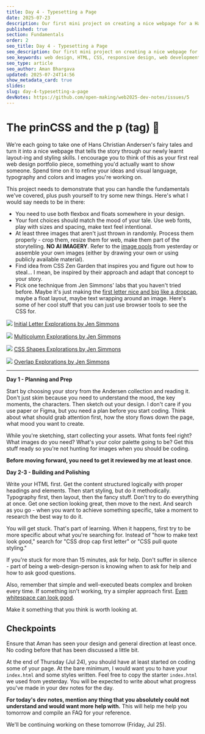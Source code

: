 ```yaml
---
title: Day 4 - Typesetting a Page
date: 2025-07-23
description: Our first mini project on creating a nice webpage for a Hans Christian Andersen story
published: true
section: Fundamentals
order: 2
seo_title: Day 4 - Typesetting a Page
seo_description: Our first mini project on creating a nice webpage for a Hans Christian Andersen story
seo_keywords: web design, HTML, CSS, responsive design, web development course, portfolio website
seo_type: article
seo_author: Aman Bhargava
updated: 2025-07-24T14:56
show_metadata_card: true
slides: 
slug: day-4-typesetting-a-page
devNotes: https://github.com/open-making/web2025-dev-notes/issues/5
---
```

# The prinCSS and the p (tag) 🫛

We're each going to take one of Hans Christian Andersen's fairy tales and turn it into a nice webpage that tells the story through our newly learnt layout-ing and styling skills. I encourage you to think of this as your first real web design portfolio piece, something you'd actually want to show someone. Spend time on it to refine your ideas and visual language, typography and colors and images you're working on.

This project needs to demonstrate that you can handle the fundamentals we've covered, plus push yourself to try some new things. Here's what I would say needs to be in there:

- You need to use both flexbox and floats somewhere in your design.
- Your font choices should match the mood of your tale. Use web fonts, play with sizes and spacing, make text feel intentional.
- At least three images that aren't just thrown in randomly. Process them properly - crop them, resize them for web, make them part of the storytelling. **NO AI IMAGERY**. Refer to the [image pools](/web2025/day-3-seeing-and-searching#image-pools) from yesterday or assemble your own images (either by drawing your own or using publicly available material).
- Find idea from CSS Zen Garden that inspires you and figure out how to steal... I mean, be inspired by their approach and adapt that concept to your story.
- Pick one technique from Jen Simmons' labs that you haven't tried before. Maybe it's just making the [first letter nice and big like a dropcap](https://labs.jensimmons.com/#initialletter), maybe a float layout, maybe text wrapping around an image. Here's some of her cool stuff that you can just use browser tools to see the CSS for.

![](/assets/day-4-typesetting-a-page/IMG-20250723233033329.png)
[Initial Letter Explorations by Jen Simmons](https://labs.jensimmons.com/#initialletter)

![](/assets/day-4-typesetting-a-page/IMG-20250723233133316.png)
[Multicolumn Explorations by Jen Simmons](https://labs.jensimmons.com/#multicolumn)

![](/assets/day-4-typesetting-a-page/IMG-20250723233149070.png)
[CSS Shapes Explorations by Jen Simmons](https://labs.jensimmons.com/#cssshapes)

![](/assets/day-4-typesetting-a-page/IMG-20250723233308860.png)
[Overlap Explorations by Jen Simmons](https://labs.jensimmons.com/#studyofoverlap)

---

**Day 1 - Planning and Prep**

Start by choosing your story from the Andersen collection and reading it. Don't just skim because you need to understand the mood, the key moments, the characters. Then sketch out your design. I don't care if you use paper or Figma, but you need a plan before you start coding. Think about what should grab attention first, how the story flows down the page, what mood you want to create.

While you're sketching, start collecting your assets. What fonts feel right? What images do you need? What's your color palette going to be? Get this stuff ready so you're not hunting for images when you should be coding.

**Before moving forward, you need to get it reviewed by me at least once**. 

**Day 2-3 - Building and Polishing**

Write your HTML first. Get the content structured logically with proper headings and elements. Then start styling, but do it methodically. Typography first, then layout, then the fancy stuff. Don't try to do everything at once. Get one section looking great, then move to the next. And search as you go - when you want to achieve something specific, take a moment to research the best way to do it.

You will get stuck. That's part of learning. When it happens, first try to be more specific about what you're searching for. Instead of "how to make text look good," search for "CSS drop cap first letter" or "CSS pull quote styling."

If you're stuck for more than 15 minutes, ask for help. Don't suffer in silence - part of being a web-design-person is knowing when to ask for help and how to ask good questions.

Also, remember that simple and well-executed beats complex and broken every time. If something isn't working, try a simpler approach first. [Even whitespace can look good](https://labs.jensimmons.com/2017/01-021.html).

Make it something that you think is worth looking at.

## Checkpoints

Ensure that Aman has seen your design and general direction at least once. No coding before that has been discussed a little bit. 

At the end of Thursday (Jul 24), you should have at least started on coding some of your page. At the bare minimum, I would want you to have your `index.html` and some styles written. Feel free to copy the starter `index.html` we used from yesterday. You will be expected to write about what progress you've made in your dev notes for the day.

**For today's dev notes, mention any thing that you absolutely could not understand and would want more help with.** This will help me help you tomorrow and compile an FAQ for your reference. 

We'll be continuing working on these tomorrow (Friday, Jul 25). 

